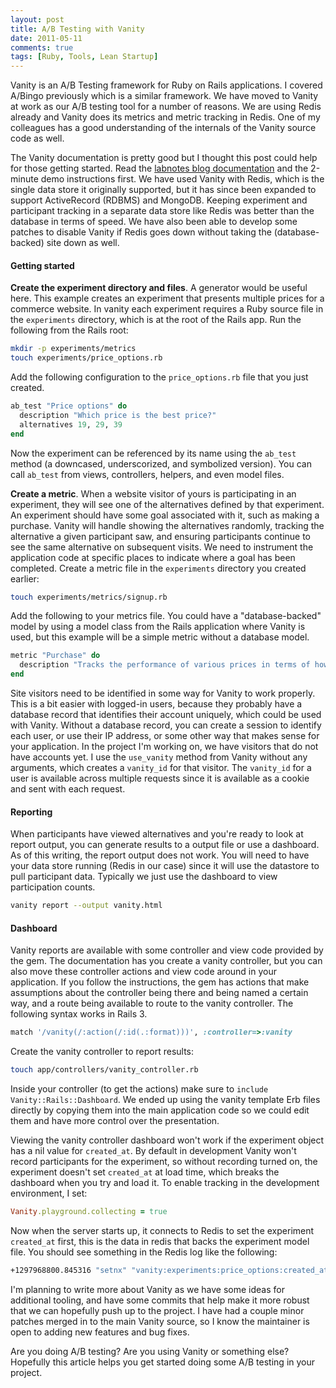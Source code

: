 ```yaml
---
layout: post
title: A/B Testing with Vanity
date: 2011-05-11
comments: true
tags: [Ruby, Tools, Lean Startup]
---
```


Vanity is an A/B Testing framework for Ruby on Rails applications. I covered A/Bingo previously which is a similar framework. We have moved to Vanity at work as our A/B testing tool for a number of reasons. We are using Redis already and Vanity does its metrics and metric tracking in Redis. One of my colleagues has a good understanding of the internals of the Vanity source code as well. 

The Vanity documentation is pretty good but I thought this post could help for those getting started. Read the [labnotes blog documentation](http://vanity.labnotes.org/) and the 2-minute demo instructions first. We have used Vanity with Redis, which is the single data store it originally supported, but it has since been expanded to support ActiveRecord (RDBMS) and MongoDB. Keeping experiment and participant tracking in a separate data store like Redis was better than the database in terms of speed. We have also been able to develop some patches to disable Vanity if Redis goes down without taking the (database-backed) site down as well.

#### Getting started

**Create the experiment directory and files**. A generator would be useful here. This example creates an experiment that presents multiple prices for a commerce website. In vanity each experiment requires a Ruby source file in the `experiments` directory, which is at the root of the Rails app. Run the following from the Rails root:

```bash
mkdir -p experiments/metrics          
touch experiments/price_options.rb
```
Add the following configuration to the `price_options.rb` file that you just created.

```ruby
ab_test "Price options" do
  description "Which price is the best price?"
  alternatives 19, 29, 39
end
```

Now the experiment can be referenced by its name using the `ab_test` method (a downcased, underscorized, and symbolized version). You can call `ab_test` from views, controllers, helpers, and even model files.

**Create a metric**. When a website visitor of yours is participating in an experiment, they will see one of the alternatives defined by that experiment. An experiment should have some goal associated with it, such as making a purchase. Vanity will handle showing the alternatives randomly, tracking the alternative a given participant saw, and ensuring participants continue to see the same alternative on subsequent visits. We need to instrument the application code at specific places to indicate where a goal has been completed. Create a metric file in the `experiments` directory you created earlier:

```bash
touch experiments/metrics/signup.rb
```

Add the following to your metrics file. You could have a "database-backed" model by using a model class from the Rails application where Vanity is used, but this example will be a simple metric without a database model.

```ruby
metric "Purchase" do
  description "Tracks the performance of various prices in terms of how many purchases their participants produce"
end
```

Site visitors need to be identified in some way for Vanity to work properly. This is a bit easier with logged-in users, because they probably have a database record that identifies their account uniquely, which could be used with Vanity. Without a database record, you can create a session to identify each user, or use their IP address, or some other way that makes sense for your application. In the project I'm working on, we have visitors that do not have accounts yet. I use the `use_vanity` method from Vanity without any arguments, which creates a `vanity_id` for that visitor. The `vanity_id` for a user is available across multiple requests since it is available as a cookie and sent with each request.

#### Reporting

When participants have viewed alternatives and you're ready to look at report output, you can generate results to a output file or use a dashboard. As of this writing, the report output does not work. You will need to have your data store running (Redis in our case) since it will use the datastore to pull participant data. Typically we just use the dashboard to view participation counts.

```sh
vanity report --output vanity.html
```

#### Dashboard

Vanity reports are available with some controller and view code provided by the gem. The documentation has you create a vanity controller, but you can also move these controller actions and view code around in your application. If you follow the instructions, the gem has actions that make assumptions about the controller being there and being named a certain way, and a route being available to route to the vanity controller. The following syntax works in Rails 3.

```ruby
match '/vanity(/:action(/:id(.:format)))', :controller=>:vanity 
```

Create the vanity controller to report results:

```sh
touch app/controllers/vanity_controller.rb
```

Inside your controller (to get the actions) make sure to `include Vanity::Rails::Dashboard`. We ended up using the vanity template Erb files directly by copying them into the main application code so we could edit them and have more control over the presentation.

Viewing the vanity controller dashboard won't work if the experiment object has a nil value for `created_at`. By default in development Vanity won't record participants for the experiment, so without recording turned on, the experiment doesn't set `created_at` at load time, which breaks the dashboard when you try and load it. To enable tracking in the development environment, I set:

```ruby
Vanity.playground.collecting = true
```

Now when the server starts up, it connects to Redis to set the experiment `created_at` first, this is the data in redis that backs the experiment model file. You should see something in the Redis log like the following:

```sh
+1297968800.845316 "setnx" "vanity:experiments:price_options:created_at" "1297968800"
```


I'm planning to write more about Vanity as we have some ideas for additional tooling, and have some commits that help make it more robust that we can hopefully push up to the project. I have had a couple minor patches merged in to the main Vanity source, so I know the maintainer is open to adding new features and bug fixes.

Are you doing A/B testing? Are you using Vanity or something else? Hopefully this article helps you get started doing some A/B testing in your project.
